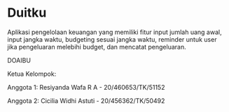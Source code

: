 # Duitku
Aplikasi pengelolaan keuangan yang memiliki fitur input jumlah uang awal, input jangka waktu, budgeting sesuai jangka waktu, reminder untuk user jika pengeluaran melebihi budget, dan mencatat pengeluaran.

DOAIBU

Ketua Kelompok:

Anggota 1: Resiyanda Wafa R A - 20/460653/TK/51152

Anggota 2: Cicilia Widhi Astuti - 20/456362/TK/50492 
